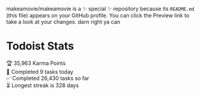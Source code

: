 makeamovie/makeamovie is a ✨ special ✨ repository because its `README.md` (this file) appears on your GitHub profile.
You can click the Preview link to take a look at your changes. darn right ya can

# Todoist Stats

<!-- TODO-IST:START -->
🏆  35,963 Karma Points           
🌸  Completed 9 tasks today           
✅  Completed 26,430 tasks so far           
⏳  Longest streak is 328 days
<!-- TODO-IST:END -->